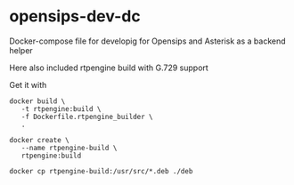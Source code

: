 # opensips-dev-dc

Docker-compose file for developig for Opensips and Asterisk as a backend helper

Here also included rtpengine build with G.729 support

Get it with
 ```
 docker build \
    -t rtpengine:build \
    -f Dockerfile.rtpengine_builder \
    .

docker create \
    --name rtpengine-build \
    rtpengine:build

docker cp rtpengine-build:/usr/src/*.deb ./deb
 ```